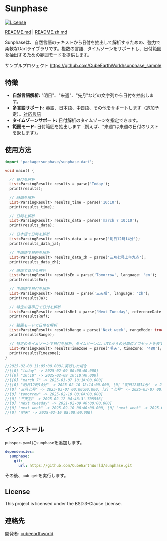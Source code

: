 # Sunphase

[![License](https://img.shields.io/badge/License-BSD%203--Clause-blue.svg)](https://opensource.org/licenses/BSD-3-Clause)

[README.md](README.md) | [README.zh.md](README.zh.md)

Sunphaseは、自然言語のテキストから日付を抽出して解析するための、強力で柔軟なDartライブラリです。複数の言語、タイムゾーンをサポートし、日付範囲を抽出するための範囲モードを提供します。

サンプルプロジェクト https://github.com/CubeEarthWorld/sunphase_sample

## 特徴

*   **自然言語解析:** "明日"、"来週"、"先月"などの文字列から日付を抽出します。
*   **多言語サポート:** 英語、日本語、中国語、その他をサポートします（追加予定）。[対応言語](lib/languages)
*   **タイムゾーンサポート:** 日付解析のタイムゾーンを指定できます。
*   **範囲モード:** 日付範囲を抽出します（例えば、"来週"は来週の日付のリストを返します）。

## 使用方法

```dart
import 'package:sunphase/sunphase.dart';

void main() {

  // 日付を解析
  List<ParsingResult> results = parse('Today');
  print(results);

  // 時間を解析
  List<ParsingResult> results_time = parse('10:10');
  print(results_time);

  // 日時を解析
  List<ParsingResult> results_data = parse('march 7 10:10');
  print(results_data);

  // 日本語で日時を解析
  List<ParsingResult> results_data_ja = parse('明日12時14分');
  print(results_data_ja);

  // 中国語で日時を解析
  List<ParsingResult> results_data_zh = parse('三月七号上午九点');
  print(results_data_zh);

  // 英語で日付を解析
  List<ParsingResult> resultsEn = parse('Tomorrow', language: 'en');
  print(resultsEn);

  // 中国語で日付を解析
  List<ParsingResult> resultsJa = parse('三天后', language: 'zh');
  print(resultsJa);

  // 特定の基準日で日付を解析
  List<ParsingResult> resultsRef = parse('Next Tuesday', referenceDate: DateTime(2021, 2, 4));
  print(resultsRef);

  // 範囲モードで日付を解析
  List<ParsingResult> resultsRange = parse('Next week', rangeMode: true);
  print(resultsRange);

  // 特定のタイムゾーンで日付を解析。タイムゾーンは、UTCからの分単位オフセットを表す文字列として指定する必要があります。例：UTC+8の場合は "480"。
  List<ParsingResult> resultsTimezone = parse('明天', timezone: '480');
  print(resultsTimezone);
}

//2025-02-08 11:05:00.000に実行した場合
//[[0] "today" -> 2025-02-09 00:00:00.000]
//[[0] "10:10" -> 2025-02-09 10:10:00.000]
//[[0] "march 7" -> 2025-03-07 10:10:00.000]
//[[0] "明日12時14分" -> 2025-02-10 12:14:00.000, [0] "明日12時14分" -> 2025-02-10 12:14:00.000, [2] "12時14分" -> 2025-02-09 12:14:00.000]
//[0] "三月七号" -> 2025-03-07 00:00:00.000, [2] "七号" -> 2025-03-07 00:00:00.000, [0] "三月七号上午九点" -> 2025-03-07 09:00:00.000]
//[0] "tomorrow" -> 2025-02-10 00:00:00.000]
//[0] "三天后" -> 2025-02-12 04:46:31.708556]
//[0] "next tuesday" -> 2021-02-09 00:00:00.000]
//[0] "next week" -> 2025-02-10 00:00:00.000, [0] "next week" -> 2025-02-11 00:00:00.000, [0] "next week" -> 2025-02-12 00:00:00.000, [0] "next week" -> 2025-02-13 00:00:00.000, [0] "next week" -> 2025-02-14 00:00:00.000, [0] "next week" -> 2025-02-15 00:00:00.000, [0] "next week" -> 2025-02-16 00:00:00.000]
//[0] "明天" -> 2025-02-10 08:00:00.000]

```

## インストール

`pubspec.yaml`に`sunphase`を追加します。

```yaml
dependencies:
  sunphase:
    git:
      url: https://github.com/CubeEarthWorld/sunphase.git
```

その後、`pub get`を実行します。

## License

This project is licensed under the BSD 3-Clause License.

## 連絡先

開発者: [cubeearthworld](https://x.com/cubeearthworld)
